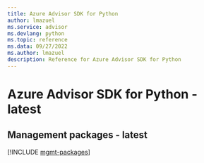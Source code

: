 ```yaml
---
title: Azure Advisor SDK for Python
author: lmazuel
ms.service: advisor
ms.devlang: python
ms.topic: reference
ms.data: 09/27/2022
ms.author: lmazuel
description: Reference for Azure Advisor SDK for Python
---
```

# Azure Advisor SDK for Python - latest

## Management packages - latest
[!INCLUDE [mgmt-packages](advisor-mgmt-index.md)]